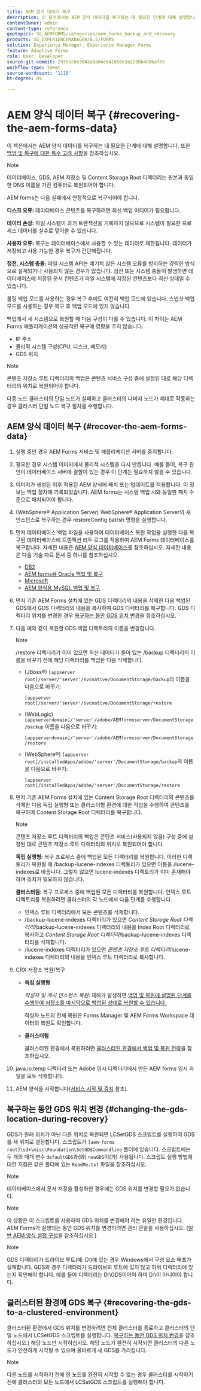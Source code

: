```yaml
---
title: AEM 양식 데이터 복구
description: 이 문서에서는 AEM 양식 데이터를 복구하는 데 필요한 단계에 대해 설명합니다.
contentOwner: admin
content-type: reference
geptopics: SG_AEMFORMS/categories/aem_forms_backup_and_recovery
products: SG_EXPERIENCEMANAGER/6.5/FORMS
solution: Experience Manager, Experience Manager Forms
feature: Adaptive Forms
role: User, Developer
source-git-commit: 29391c8e3042a8a04c64165663a228bb4886afb5
workflow-type: tm+mt
source-wordcount: '1118'
ht-degree: 0%

---
```


# AEM 양식 데이터 복구 {#recovering-the-aem-forms-data}

이 섹션에서는 AEM 양식 데이터를 복구하는 데 필요한 단계에 대해 설명합니다. 또한 [백업 및 복구에 대한 특수 고려 사항](/help/forms/using/admin-help/backup-recovery-strategy-aem-forms.md#special-considerations-for-backup-and-recovery)을 참조하십시오.

>[!NOTE]
>
>데이터베이스, GDS, AEM 저장소 및 Content Storage Root 디렉터리는 원본과 동일한 DNS 이름을 가진 컴퓨터로 복원되어야 합니다.

AEM forms는 다음 실패에서 안정적으로 복구되어야 합니다.

**디스크 오류:** 데이터베이스 콘텐츠를 복구하려면 최신 백업 미디어가 필요합니다.

**데이터 손상:** 파일 시스템이 과거 트랜잭션을 기록하지 않으므로 시스템이 필요한 프로세스 데이터를 실수로 덮어쓸 수 있습니다.

**사용자 오류:** 복구는 데이터베이스에서 사용할 수 있는 데이터로 제한됩니다. 데이터가 저장되고 사용 가능한 경우 복구가 간단해집니다.

**정전, 시스템 충돌:** 파일 시스템 API는 예기치 않은 시스템 오류를 방지하는 강력한 방식으로 설계되거나 사용되지 않는 경우가 많습니다. 정전 또는 시스템 충돌이 발생하면 데이터베이스에 저장된 문서 컨텐츠가 파일 시스템에 저장된 컨텐츠보다 최신 상태일 수 있습니다.

롤링 백업 모드를 사용하는 경우 복구 후에도 여전히 백업 모드에 있습니다. 스냅샷 백업 모드를 사용하는 경우 복구 후 백업 모드에 있지 않습니다.

백업에서 새 시스템으로 복원할 때 다음 구성이 다를 수 있습니다. 이 차이는 AEM Forms 애플리케이션의 성공적인 복구에 영향을 주지 않습니다.

* IP 주소
* 물리적 시스템 구성(CPU, 디스크, 메모리)
* GDS 위치

>[!NOTE]
>
>콘텐츠 저장소 루트 디렉터리의 백업은 콘텐츠 서비스 구성 중에 설정된 대로 해당 디렉터리의 위치로 복원되어야 합니다.

다중 노드 클러스터의 단일 노드가 실패하고 클러스터의 나머지 노드가 제대로 작동하는 경우 클러스터 단일 노드 복구 절차를 수행합니다.

## AEM 양식 데이터 복구 {#recover-the-aem-forms-data}

1. 실행 중인 경우 AEM Forms 서비스 및 애플리케이션 서버를 중지합니다.
1. 필요한 경우 시스템 이미지에서 물리적 시스템을 다시 만듭니다. 예를 들어, 복구 원인이 데이터베이스 서버에 결함이 있는 경우 이 단계는 필요하지 않을 수 있습니다.
1. 이미지가 생성된 이후 적용된 AEM 양식에 패치 또는 업데이트를 적용합니다. 이 정보는 백업 절차에 기록되었습니다. AEM forms는 시스템 백업 시와 동일한 패치 수준으로 패치되어야 합니다.
1. (WebSphere® Application Server) WebSphere® Application Server의 새 인스턴스로 복구하는 경우 restoreConfig.bat/sh 명령을 실행합니다.
1. 먼저 데이터베이스 백업 파일을 사용하여 데이터베이스 복원 작업을 실행한 다음 복구된 데이터베이스에 트랜잭션 리두 로그를 적용하여 AEM Forms 데이터베이스를 복구합니다. 자세한 내용은 [AEM 양식 데이터베이스](/help/forms/using/admin-help/files-back-recover.md#aem-forms-database)를 참조하십시오. 자세한 내용은 다음 기술 자료 문서 중 하나를 참조하십시오.

   * [DB2](/help/forms/using/admin-help/files-back-recover.md#db2)
   * [AEM forms용 Oracle 백업 및 복구](/help/forms/using/admin-help/files-back-recover.md#oracle)
   * [Microsoft](/help/forms/using/admin-help/files-back-recover.md#sql-server)
   * [AEM 양식용 MySQL 백업 및 복구](/help/forms/using/admin-help/files-back-recover.md#mysql)

1. 먼저 기존 AEM Forms 설치에 있는 GDS 디렉터리의 내용을 삭제한 다음 백업된 GDS에서 GDS 디렉터리의 내용을 복사하여 GDS 디렉터리를 복구합니다. GDS 디렉터리 위치를 변경한 경우 [복구하는 동안 GDS 위치 변경](recovering-aem-forms-data.md#changing-the-gds-location-during-recovery)을 참조하십시오.
1. 다음 예와 같이 복원할 GDS 백업 디렉토리의 이름을 변경합니다.

   >[!NOTE]
   >
   >/restore 디렉터리가 이미 있으면 최신 데이터가 들어 있는 /backup 디렉터리의 이름을 바꾸기 전에 해당 디렉터리를 백업한 다음 삭제합니다.

   * (JBoss®) `[appserver root]/server/'server'/svcnative/DocumentStorage/backup`의 이름을 다음으로 바꾸기:

     `[appserver root]/server/'server'/svcnative/DocumentStorage/restore`

   * (WebLogic) `[appserverdomain]/'server'/adobe/AEMformsserver/DocumentStorage/backup` 이름을 다음으로 바꾸기:

     `[appserverdomain]/'server'/adobe/AEMformsserver/DocumentStorage/restore`

   * (WebSphere®) `[appserver root]/installedApps/adobe/'server'/DocumentStorage/backup`의 이름을 다음으로 바꾸기:

     `[appserver root]/installedApps/adobe/'server'/DocumentStorage/restore`

1. 먼저 기존 AEM Forms 설치에 있는 Content Storage Root 디렉터리의 콘텐츠를 삭제한 다음 독립 실행형 또는 클러스터형 환경에 대한 작업을 수행하여 콘텐츠를 복구하여 Content Storage Root 디렉터리를 복구합니다.

   >[!NOTE]
   >
   >콘텐츠 저장소 루트 디렉터리의 백업은 콘텐츠 서비스(사용되지 않음) 구성 중에 설정된 대로 콘텐츠 저장소 루트 디렉터리의 위치로 복원되어야 합니다.

   **독립 실행형:** 복구 프로세스 중에 백업된 모든 디렉터리를 복원합니다. 이러한 디렉토리가 복원될 때 /backup-lucene-indexes 디렉토리가 있으면 이름을 /lucene-indexes로 바꿉니다. 그렇지 않으면 lucene-indexes 디렉토리가 이미 존재해야 하며 조치가 필요하지 않습니다.

   **클러스터됨:** 복구 프로세스 중에 백업된 모든 디렉터리를 복원합니다. 인덱스 루트 디렉토리를 복원하려면 클러스터의 각 노드에서 다음 단계를 수행합니다.

   * 인덱스 루트 디렉터리에서 모든 콘텐츠를 삭제합니다.
   * /backup-lucene-indexes 디렉터리가 있으면 *Content Storage Root 디렉터리*/backup-lucene-indexes 디렉터리의 내용을 Index Root 디렉터리로 복사하고 *Content Storage Root 디렉터리*/backup-lucene-indexes 디렉터리를 삭제합니다.
   * /lucene-indexes 디렉터리가 있으면 *콘텐츠 저장소 루트 디렉터리*/lucene-indexes 디렉터리의 내용을 인덱스 루트 디렉터리로 복사합니다.

1. CRX 저장소 복원/복구

   * **독립 실행형**

     *작성자 및 게시 인스턴스 복원*: 재해가 발생하면 [백업 및 복원에 설명된 단계를 수행하여 저장소를 마지막으로 백업된 상태로 복원할 수 있습니다.](https://helpx.adobe.com/experience-manager/kb/CRXBackupAndRestoreProcedure.html)

     작성자 노드의 전체 복원은 Forms Manager 및 AEM Forms Workspace 데이터의 복원도 확인합니다.

   * **클러스터됨**

     클러스터된 환경에서 복원하려면 [클러스터된 환경에서 백업 및 복원 전략](/help/forms/using/admin-help/strategy-backup-restore-clustered-environment.md#strategy-for-backup-and-restore-in-a-clustered-environment)을 참조하십시오.

1. java.io.temp 디렉터리 또는 Adobe 임시 디렉터리에서 만든 AEM forms 임시 파일을 모두 삭제합니다.
1. AEM 양식을 시작합니다([서비스 시작 및 중지](/help/forms/using/admin-help/starting-stopping-services.md#starting-and-stopping-services) 참조)<!-- BROKEN LINK and the application server(s) (see [Maintaining the Application Server](/help/forms/using/admin-help/topics/maintaining-the-application-server.md))-->.

## 복구하는 동안 GDS 위치 변경 {#changing-the-gds-location-during-recovery}

GDS가 원래 위치가 아닌 다른 위치로 복원되면 LCSetGDS 스크립트를 실행하여 GDS를 새 위치로 설정합니다. 스크립트가 `[aem-forms root]\sdk\misc\Foundation\SetGDSCommandline` 폴더에 있습니다. 스크립트에는 두 개의 매개 변수 `defaultGDS`과(와) `newGDS`이(가) 사용됩니다. 스크립트 실행 방법에 대한 지침은 같은 폴더에 있는 `ReadMe.txt` 파일을 참조하십시오.

>[!NOTE]
>
>데이터베이스에서 문서 저장을 활성화한 경우에는 GDS 위치를 변경할 필요가 없습니다.

>[!NOTE]
>
>이 상황은 이 스크립트를 사용하여 GDS 위치를 변경해야 하는 유일한 환경입니다. AEM Forms가 실행되는 동안 GDS 위치를 변경하려면 관리 콘솔을 사용하십시오. ([일반 AEM 양식 설정 구성](/help/forms/using/admin-help/configure-general-aem-forms-settings.md#configure-general-aem-forms-settings)을 참조하십시오.)

>[!NOTE]
>
>GDS 디렉터리가 드라이브 루트(예: D:\)에 있는 경우 Windows에서 구성 요소 배포가 실패합니다. GDS의 경우 디렉터리가 드라이브의 루트에 있지 않고 하위 디렉터리에 있는지 확인해야 합니다. 예를 들어 디렉터리는 D:\GDS이어야 하며 D:\이 아니어야 합니다.

## 클러스터된 환경에 GDS 복구 {#recovering-the-gds-to-a-clustered-environment}

클러스터된 환경에서 GDS 위치를 변경하려면 전체 클러스터를 종료하고 클러스터의 단일 노드에서 LCSetGDS 스크립트를 실행합니다. [복구하는 동안 GDS 위치 변경](recovering-aem-forms-data.md#changing-the-gds-location-during-recovery)을 참조하십시오.) 해당 노드만 시작하십시오. 해당 노드가 완전히 시작되면 클러스터의 다른 노드가 안전하게 시작될 수 있으며 올바르게 새 GDS를 가리킵니다.

>[!NOTE]
>
>다른 노드를 시작하기 전에 한 노드를 완전히 시작할 수 없는 경우 클러스터를 시작하기 전에 클러스터의 모든 노드에서 LCSetGDS 스크립트를 실행해야 합니다.
